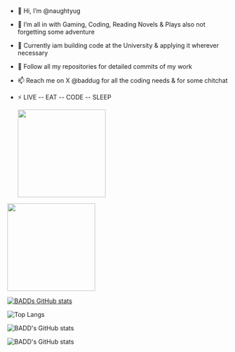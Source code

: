- 👋 Hi, I’m @naughtyug
- 👀 I’m all in with Gaming, Coding, Reading Novels & Plays also not forgetting some adventure
- 🌱 Currently iam building code at the University & applying it wherever necessary 
- 💞️ Follow all my repositories for detailed commits of my work
- 📫 Reach me on X @baddug for all the coding needs & for some chitchat
- ⚡ LIVE -- EAT -- CODE -- SLEEP

  <a href="https://github.com/naughtyug/github-readme-stats">
  <img height=200 align="center" src="https://github-readme-stats.vercel.app/api?username=naughtyug" />
</a>
<a href="https://github.com/naughtyug/convoychat">
  <img height=200 align="center" src="https://github-readme-stats.vercel.app/api/top-langs?username=naughtyug&layout=compact&langs_count=8&card_width=320" />
</a>

  
  [![BADDs GitHub stats](https://github-readme-stats.vercel.app/api?username=naughtyug)](https://github.com/naughtyug/github-readme-stats)                                                                                       


![Top Langs](https://github-readme-stats.vercel.app/api/top-langs/?username=naughtyug&hide_progress=true)


  ![BADD's GitHub stats](https://github-readme-stats.vercel.app/api?username=naughtyug&show_icons=true)


  ![BADD's GitHub stats](https://github-readme-stats.vercel.app/api?username=naughtyug&show_icons=true&theme=dark)



